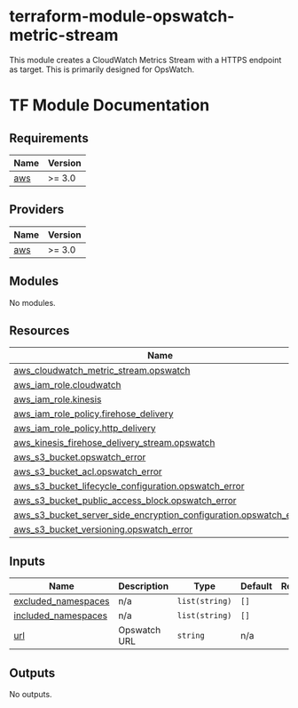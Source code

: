 # terraform-module-opswatch-metric-stream
This module creates a CloudWatch Metrics Stream with a HTTPS endpoint as target. This is primarily designed for OpsWatch.
# TF Module Documentation
<!-- BEGIN_TF_DOCS -->
## Requirements

| Name | Version |
|------|---------|
| <a name="requirement_aws"></a> [aws](#requirement\_aws) | >= 3.0 |

## Providers

| Name | Version |
|------|---------|
| <a name="provider_aws"></a> [aws](#provider\_aws) | >= 3.0 |

## Modules

No modules.

## Resources

| Name | Type |
|------|------|
| [aws_cloudwatch_metric_stream.opswatch](https://registry.terraform.io/providers/hashicorp/aws/latest/docs/resources/cloudwatch_metric_stream) | resource |
| [aws_iam_role.cloudwatch](https://registry.terraform.io/providers/hashicorp/aws/latest/docs/resources/iam_role) | resource |
| [aws_iam_role.kinesis](https://registry.terraform.io/providers/hashicorp/aws/latest/docs/resources/iam_role) | resource |
| [aws_iam_role_policy.firehose_delivery](https://registry.terraform.io/providers/hashicorp/aws/latest/docs/resources/iam_role_policy) | resource |
| [aws_iam_role_policy.http_delivery](https://registry.terraform.io/providers/hashicorp/aws/latest/docs/resources/iam_role_policy) | resource |
| [aws_kinesis_firehose_delivery_stream.opswatch](https://registry.terraform.io/providers/hashicorp/aws/latest/docs/resources/kinesis_firehose_delivery_stream) | resource |
| [aws_s3_bucket.opswatch_error](https://registry.terraform.io/providers/hashicorp/aws/latest/docs/resources/s3_bucket) | resource |
| [aws_s3_bucket_acl.opswatch_error](https://registry.terraform.io/providers/hashicorp/aws/latest/docs/resources/s3_bucket_acl) | resource |
| [aws_s3_bucket_lifecycle_configuration.opswatch_error](https://registry.terraform.io/providers/hashicorp/aws/latest/docs/resources/s3_bucket_lifecycle_configuration) | resource |
| [aws_s3_bucket_public_access_block.opswatch_error](https://registry.terraform.io/providers/hashicorp/aws/latest/docs/resources/s3_bucket_public_access_block) | resource |
| [aws_s3_bucket_server_side_encryption_configuration.opswatch_error](https://registry.terraform.io/providers/hashicorp/aws/latest/docs/resources/s3_bucket_server_side_encryption_configuration) | resource |
| [aws_s3_bucket_versioning.opswatch_error](https://registry.terraform.io/providers/hashicorp/aws/latest/docs/resources/s3_bucket_versioning) | resource |

## Inputs

| Name | Description | Type | Default | Required |
|------|-------------|------|---------|:--------:|
| <a name="input_excluded_namespaces"></a> [excluded\_namespaces](#input\_excluded\_namespaces) | n/a | `list(string)` | `[]` | no |
| <a name="input_included_namespaces"></a> [included\_namespaces](#input\_included\_namespaces) | n/a | `list(string)` | `[]` | no |
| <a name="input_url"></a> [url](#input\_url) | Opswatch URL | `string` | n/a | yes |

## Outputs

No outputs.
<!-- END_TF_DOCS -->    